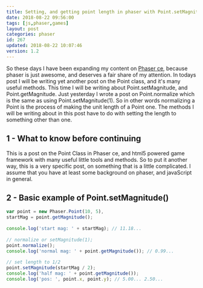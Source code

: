 ```yaml
---
title: Setting, and getting point length in phaser with Point.setMagnitude, and Point.getMagnitude.
date: 2018-08-22 09:56:00
tags: [js,phaser,games]
layout: post
categories: phaser
id: 267
updated: 2018-08-22 10:07:46
version: 1.2
---
```


So these days I have been expanding my content on [Phaser ce](https://photonstorm.github.io/phaser-ce/), because phaser is just awesome, and deserves a fair share of my attention. In todays post I will be writing yet another post on the Point class, and it's many useful methods. This time I will be writing about Point.setMagnitude, and Point.getMagnitude. Just yesterday I wrote a post on Point.normalize which is the same as using Point.setMagnitude(1). So in other words normalizing a Point is the process of making the unit length of a Point one. The methods I will be writing about in this post have to do with setting the length to something other than one.

<!-- more -->

## 1 - What to know before continuing

This is a post on the Point Class in Phaser ce, and html5 powered game framework with many useful little tools and methods. So to put it another way, this is a very specific post, on something that is a little complicated. I assume that you have at least some background on phaser, and javaScript in general.


## 2 - Basic example of Point.setMagnitude()


```js
var point = new Phaser.Point(10, 5),
startMag = point.getMagnitude();
 
console.log('start mag: ' + startMag); // 11.18...
 
// normalize or setMagnitude(1);
point.normalize();
console.log('normal mag: ' + point.getMagnitude()); // 0.99...
 
// set length to 1/2
point.setMagnitude(startMag / 2);
console.log('half mag: ' + point.getMagnitude());
console.log('pos: ', point.x, point.y); // 5.00... 2.50...

```